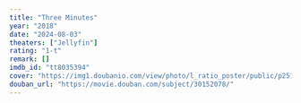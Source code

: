 ```yaml
---
title: "Three Minutes"
year: "2018"
date: "2024-08-03"
theaters: ["Jellyfin"]
rating: "1-t"
remark: []
imdb_id: "tt8035394"
cover: "https://img1.doubanio.com/view/photo/l_ratio_poster/public/p2514535128.jpg"
douban_url: "https://movie.douban.com/subject/30152078/"
---
```

